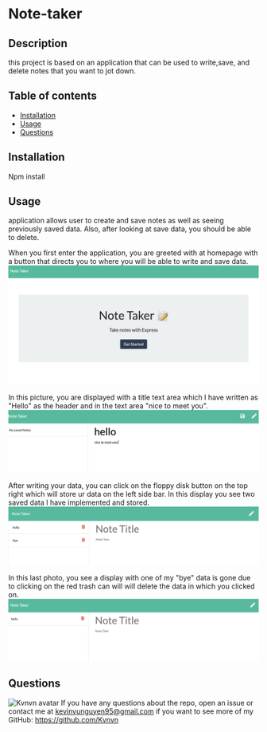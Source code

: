 # Note-taker

## Description 
this project is based on an application that can be used to write,save, and delete notes that you want to jot down.

## Table of contents

* [Installation](#installation)
* [Usage](#usage)
* [Questions](#questions)

## Installation
Npm install

## Usage
application allows user to create and save notes as well as seeing previously saved data. Also, after looking at save data, you should be able to delete.

When you first enter the application, you are greeted with at homepage with a button that directs you to where you will be able to write and save data.
![Note-take header](/img/pic0.png) 

In this picture, you are displayed with a  title text area which I have written as "Hello" as the header and in the text area "nice to meet you".
![note-take](/img/pic1.png) 

After writing your data, you can click on the floppy disk button on the top right which will store ur data on the left side bar. In this display you see two saved data I have implemented and stored.
![note-take2](/img/pic2.png) 

In this last photo, you see a display with one of my "bye" data is gone due to clicking on the red trash can will will delete the data in which you clicked on.
![note-take3](/img/pic3.png) 



## Questions
![Kvnvn avatar](https://avatars3.githubusercontent.com/u/60084108?v=4)
If you have any questions about the repo, open an issue or contact me at kevinvunguyen95@gmail.com
if you want to see more of my GitHub: https://github.com/Kvnvn

